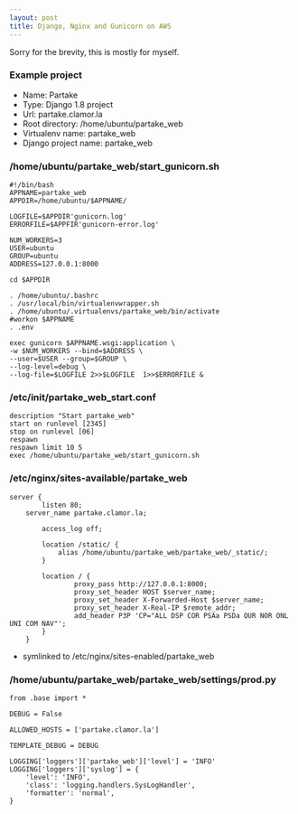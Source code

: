 ```yaml
---
layout: post
title: Django, Nginx and Gunicorn on AWS
---
```

Sorry for the brevity, this is mostly for myself.

### Example project
- Name: Partake
- Type: Django 1.8 project
- Url: partake.clamor.la
- Root directory: /home/ubuntu/partake_web
- Virtualenv name: partake_web
- Django project name: partake_web

### /home/ubuntu/partake_web/start_gunicorn.sh
    #!/bin/bash
    APPNAME=partake_web
    APPDIR=/home/ubuntu/$APPNAME/

    LOGFILE=$APPDIR'gunicorn.log'
    ERRORFILE=$APPFIR'gunicorn-error.log'

    NUM_WORKERS=3
    USER=ubuntu
    GROUP=ubuntu
    ADDRESS=127.0.0.1:8000

    cd $APPDIR

    . /home/ubuntu/.bashrc
    . /usr/local/bin/virtualenvwrapper.sh
    . /home/ubuntu/.virtualenvs/partake_web/bin/activate
    #workon $APPNAME
    . .env

    exec gunicorn $APPNAME.wsgi:application \
    -w $NUM_WORKERS --bind=$ADDRESS \
    --user=$USER --group=$GROUP \
    --log-level=debug \
    --log-file=$LOGFILE 2>>$LOGFILE  1>>$ERRORFILE &

### /etc/init/partake_web_start.conf
    description "Start partake_web"
    start on runlevel [2345]
    stop on runlevel [06]
    respawn
    respawn limit 10 5
    exec /home/ubuntu/partake_web/start_gunicorn.sh


### /etc/nginx/sites-available/partake_web 
    server {
            listen 80;
        server_name partake.clamor.la;

            access_log off;

            location /static/ {
                alias /home/ubuntu/partake_web/partake_web/_static/;
            }

            location / {
                    proxy_pass http://127.0.0.1:8000;
                    proxy_set_header HOST $server_name;
                    proxy_set_header X-Forwarded-Host $server_name;
                    proxy_set_header X-Real-IP $remote_addr;
                    add_header P3P 'CP="ALL DSP COR PSAa PSDa OUR NOR ONL UNI COM NAV"';
            }
        }
- symlinked to /etc/nginx/sites-enabled/partake_web

### /home/ubuntu/partake_web/partake_web/settings/prod.py
    from .base import *

    DEBUG = False

    ALLOWED_HOSTS = ['partake.clamor.la']

    TEMPLATE_DEBUG = DEBUG

    LOGGING['loggers']['partake_web']['level'] = 'INFO'
    LOGGING['loggers']['syslog'] = {
        'level': 'INFO',
        'class': 'logging.handlers.SysLogHandler',
        'formatter': 'normal',
    }